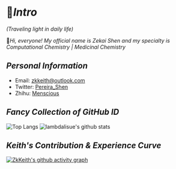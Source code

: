 # 🙌*Intro*

*(Traveling light in daily life)*

🤺*Hi, everyone! My official name is Zekai Shen and my specialty is Computational Chemistry | Medicinal Chemistry* 

## *Personal Information*

- Email: [zkkeith@outlook.com](zkkeith@outlook.com])
- Twitter: [Pereira_Shen](https://twitter.com/Pereira_Shen)
- Zhihu: [Menscious](https://www.zhihu.com/people/menscious)

## *Fancy Collection of GitHub ID*

![Top Langs](https://github-readme-stats.vercel.app/api/top-langs/?username=Keithtab&theme=dark)
![lambdalisue's github stats](https://github-readme-stats.vercel.app/api?username=Keithtab&show_icons=true&count_private=true&line_height=40&theme=dark)

## *Keith's Contribution & Experience Curve* 

[![ZkKeith's github activity graph](https://github-readme-activity-graph.vercel.app/graph?username=ZkKeith&theme=high-contrast)](https://github.com/ashutosh00710/github-readme-activity-graph)
